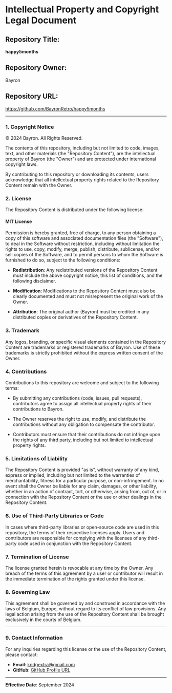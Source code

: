 # Intellectual Property and Copyright Legal Document

## Repository Title:
**happy5months**

## Repository Owner:
Bayron

## Repository URL:
https://github.com/BayronRetro/happy5months

---

### 1. Copyright Notice

© 2024 Bayron. All Rights Reserved.

The contents of this repository, including but not limited to code, images, text, and other materials (the "Repository Content"), are the intellectual property of Bayron (the "Owner") and are protected under international copyright laws. 

By contributing to this repository or downloading its contents, users acknowledge that all intellectual property rights related to the Repository Content remain with the Owner.

### 2. License

The Repository Content is distributed under the following license:

#### MIT License

Permission is hereby granted, free of charge, to any person obtaining a copy of this software and associated documentation files (the "Software"), to deal in the Software without restriction, including without limitation the rights to use, copy, modify, merge, publish, distribute, sublicense, and/or sell copies of the Software, and to permit persons to whom the Software is furnished to do so, subject to the following conditions:

- **Redistribution**: Any redistributed versions of the Repository Content must include the above copyright notice, this list of conditions, and the following disclaimer.
  
- **Modification**: Modifications to the Repository Content must also be clearly documented and must not misrepresent the original work of the Owner.

- **Attribution**: The original author (Bayron) must be credited in any distributed copies or derivatives of the Repository Content.

### 3. Trademark

Any logos, branding, or specific visual elements contained in the Repository Content are trademarks or registered trademarks of Bayron. Use of these trademarks is strictly prohibited without the express written consent of the Owner.

### 4. Contributions

Contributions to this repository are welcome and subject to the following terms:

- By submitting any contributions (code, issues, pull requests), contributors agree to assign all intellectual property rights of their contributions to Bayron.
  
- The Owner reserves the right to use, modify, and distribute the contributions without any obligation to compensate the contributor.

- Contributors must ensure that their contributions do not infringe upon the rights of any third party, including but not limited to intellectual property rights.

### 5. Limitations of Liability

The Repository Content is provided "as is", without warranty of any kind, express or implied, including but not limited to the warranties of merchantability, fitness for a particular purpose, or non-infringement. In no event shall the Owner be liable for any claim, damages, or other liability, whether in an action of contract, tort, or otherwise, arising from, out of, or in connection with the Repository Content or the use or other dealings in the Repository Content.

### 6. Use of Third-Party Libraries or Code

In cases where third-party libraries or open-source code are used in this repository, the terms of their respective licenses apply. Users and contributors are responsible for complying with the licenses of any third-party code used in conjunction with the Repository Content.

### 7. Termination of License

The license granted herein is revocable at any time by the Owner. Any breach of the terms of this agreement by a user or contributor will result in the immediate termination of the rights granted under this license.

### 8. Governing Law

This agreement shall be governed by and construed in accordance with the laws of Belgium, Europe, without regard to its conflict of law provisions. Any legal action arising from the use of the Repository Content shall be brought exclusively in the courts of Belgium.

---

### 9. Contact Information

For any inquiries regarding this license or the use of the Repository Content, please contact:

- **Email**: kndgextra@gmail.com
- **GitHub**: [GitHub Profile URL](https://github.com/BayronRetro)

---

**Effective Date**: September 2024
